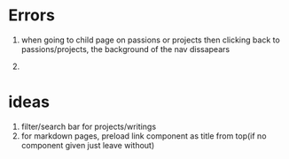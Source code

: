 # Errors
1. when going to child page on passions or projects then clicking back to passions/projects, the background of the nav dissapears

2. 

# ideas
1. filter/search bar for projects/writings
2. for markdown pages, preload link component as title from top(if no component given just leave without)